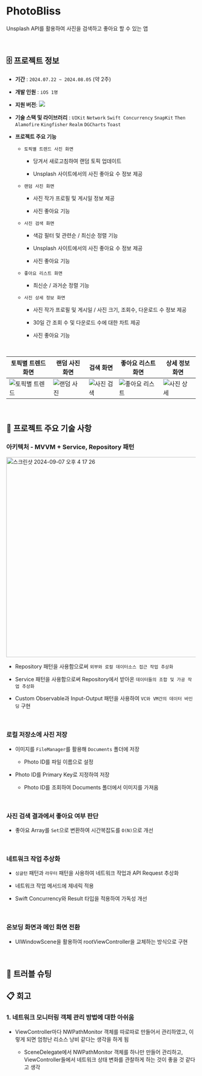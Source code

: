 # PhotoBliss
Unsplash API를 활용하여 사진을 검색하고 좋아요 할 수 있는 앱

<br>

## 🗄️ 프로젝트 정보
- **기간** : `2024.07.22 ~ 2024.08.05` (약 2주)
- **개발 인원** : `iOS 1명`
- **지원 버전**: <img src="https://img.shields.io/badge/iOS-15.0+-black?logo=apple"/>
- **기술 스택 및 라이브러리** : `UIKit` `Network` `Swift Concurrency` `SnapKit` `Then` `Alamofire` `Kingfisher` `Realm` `DGCharts` `Toast`
- **프로젝트 주요 기능**

  - `토픽별 트렌드 사진 화면`

    - 당겨서 새로고침하여 랜덤 토픽 업데이트

    - Unsplash 사이트에서의 사진 좋아요 수 정보 제공


  - `랜덤 사진 화면`

    - 사진 작가 프로필 및 게시일 정보 제공
   
    - 사진 좋아요 기능

  
  - `사진 검색 화면`
   
    - 색감 필터 및 관련순 / 최신순 정렬 기능
 
    - Unsplash 사이트에서의 사진 좋아요 수 정보 제공
  
    - 사진 좋아요 기능


  - `좋아요 리스트 화면`

    - 최신순 / 과거순 정렬 기능
  
  
  - `사진 상세 정보 화면`

    - 사진 작가 프로필 및 게시일 / 사진 크기, 조회수, 다운로드 수 정보 제공
  
    - 30일 간 조회 수 및 다운로드 수에 대한 차트 제공

    - 사진 좋아요 기능

<br>

  | 토픽별 트렌드 화면 | 랜덤 사진 화면 | 검색 화면 | 좋아요 리스트 화면 | 상세 정보 화면 |
  |--|--|--|--|--|
  |![토픽별 트렌드](https://github.com/user-attachments/assets/285230c1-f41d-4681-8fc5-c2a5954ef36f)|![랜덤 사진](https://github.com/user-attachments/assets/7743d9c6-d84b-41b8-aad4-231129231d61)|![사진 검색](https://github.com/user-attachments/assets/a305f87f-51f5-4a0a-8ea2-35cd72ad3a2e)|![좋아요 리스트](https://github.com/user-attachments/assets/ccc2ae71-f330-4f3f-8777-54e5b5651de4)|![사진 상세](https://github.com/user-attachments/assets/9a0f891b-710c-4035-8f60-50f82b31a9fa)|

<br>

## 🧰 프로젝트 주요 기술 사항

### 아키텍처 - MVVM + Service, Repository 패턴
<img width="533" alt="스크린샷 2024-09-07 오후 4 17 26" src="https://github.com/user-attachments/assets/3afbd6fc-5614-4fd6-ad2e-16eb36ab5812">

- Repository 패턴을 사용함으로써 `외부와 로컬 데이터소스 접근 작업 추상화`

- Service 패턴을 사용함으로써 Repository에서 받아온 `데이터들의 조합 및 가공 작업 추상화`

- Custom Observable과 Input-Output 패턴을 사용하여 `VC와 VM간의 데이터 바인딩` 구현

<br>

### 로컬 저장소에 사진 저장

- 이미지를 `FileManager`를 활용해 `Documents` 폴더에 저장

  - Photo ID를 파일 이름으로 설정

- Photo ID를 Primary Key로 지정하여 저장

  - Photo ID를 조회하여 Documents 폴더에서 이미지를 가져옴

<br>

### 사진 검색 결과에서 좋아요 여부 판단

- 좋아요 Array를 `Set`으로 변환하여 시간복잡도를 `O(N)`으로 개선

<br>

### 네트워크 작업 추상화

- `싱글턴` 패턴과 `라우터` 패턴을 사용하여 네트워크 작업과 API Request 추상화

- 네트워크 작업 메서드에 제네릭 적용

- Swift Concurrency와 Result 타입을 적용하여 가독성 개선

<br>

### 온보딩 화면과 메인 화면 전환

- UIWindowScene을 활용하여 rootViewController을 교체하는 방식으로 구현

<br>

## 🚨 트러블 슈팅



## 📋 회고

### 1. 네트워크 모니터링 객체 관리 방법에 대한 아쉬움

- ViewController마다 NWPathMonitor 객체를 따로따로 만들어서 관리하였고, 이렇게 되면 엄청난 리소스 낭비 같다는 생각을 하게 됨

   - SceneDelegate에서 NWPathMonitor 객체를 하나만 만들어 관리하고, ViewController들에서 네트워크 상태 변화를 관찰하게 하는 것이 좋을 것 같다고 생각

